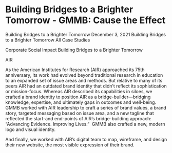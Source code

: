 # Building Bridges to a Brighter Tomorrow - GMMB: Cause the Effect


Building Bridges to a Brighter Tomorrow
December 3, 2021
Building Bridges to a Brighter Tomorrow
All Case Studies
 
Corporate Social Impact 
Building Bridges to a Brighter Tomorrow 

AIR

As the American Institutes for Research (AIR) approached its 75th anniversary, its work had evolved beyond traditional research in education to an expanded set of issue areas and methods. But relative to many of its peers AIR had an outdated brand identity that didn’t reflect its sophistication or mission-focus. 
Whereas AIR described its capabilities in siloes, we crafted a brand identity to position AIR as a bridge-builder—bridging knowledge, expertise, and ultimately gaps in outcomes and well-being.  
GMMB worked with AIR leadership to craft a series of brand values, a brand story, targeted messaging based on issue area, and a new tagline that reflected the start-and end-points of AIR’s bridge-building approach: “Advancing Evidence. Improving Lives.”  GMMB also crafted a new, modern logo and visual identity. 
 
 
 
 
And finally, we worked with AIR’s digital team to map, wireframe, and design their new website, the most visible expression of their brand. 
 
 
 
